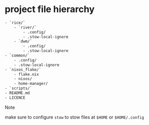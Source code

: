 # project file hierarchy
```txt
- `rice/`
    - `river/`
        - .config/
        - .stow-local-ignore
    - `dwm/`
        - .config/
        - .stow-local-ignore
- `common/`
    - .config/
    - .stow-local-ignore
- `nixos_flake/`
    - flake.nix
    - nixos/
    - home-manager/
- `scripts/`
- README.md
- LICENCE
```

>[!NOTE]
> 
> make sure to configure `stow` to stow files at `$HOME` or `$HOME/.config`
